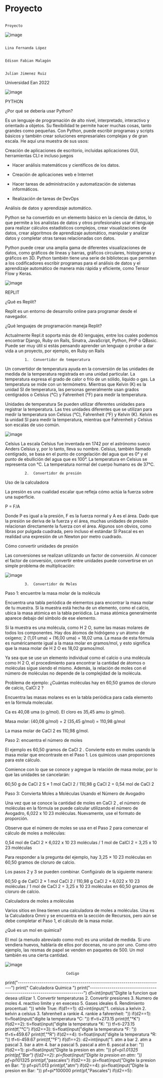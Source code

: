 # Proyecto
                                                                               Proyecto

![image](https://user-images.githubusercontent.com/109982236/192081036-731575cf-7457-4ceb-bdd2-05420324ba55.png)


                                                                        Lina Fernanda López

                                                                        Edison Fabian Malagón 

                                                                        Julian Jimenez Ruiz 













Universidad Ean
2022

![image](https://user-images.githubusercontent.com/110119255/192081153-bef9869c-d19b-4beb-830b-04b98c14d2e1.png)


PYTHON  

¿Por qué se debería usar Python? 

Es un lenguaje de programación de alto nivel, interpretado, interactivo y orientado a objetos. Su flexibilidad te permite hacer muchas cosas, tanto grandes como pequeñas. Con Python, puede escribir programas y scripts básicos y también crear soluciones empresariales complejas y de gran escala. He aquí una muestra de sus usos: 

Creación de aplicaciones de escritorio, incluidas aplicaciones GUI, herramientas CLI e incluso juegos 

- Hacer análisis matemáticos y científicos de los datos. 

- Creación de aplicaciones web e Internet 

- Hacer tareas de administración y automatización de sistemas informáticos. 

- Realización de tareas de DevOps 

Análisis de datos y aprendizaje automático. 

Python se ha convertido en un elemento básico en la ciencia de datos, lo que permite a los analistas de datos y otros profesionales usar el lenguaje para realizar cálculos estadísticos complejos, crear visualizaciones de datos, crear algoritmos de aprendizaje automático, manipular y analizar datos y completar otras tareas relacionadas con datos. 

Python puede crear una amplia gama de diferentes visualizaciones de datos, como gráficos de líneas y barras, gráficos circulares, histogramas y gráficos en 3D. Python también tiene una serie de bibliotecas que permiten a los codificadores escribir programas para el análisis de datos y el aprendizaje automático de manera más rápida y eficiente, como Tensor Flow y Keras. 


![image](https://user-images.githubusercontent.com/110119255/192081116-cc89818c-753e-420b-919d-4d0bf6710b16.png)

REPLIT 

¿Qué es Replit? 

Replit es un entorno de desarrollo online para programar desde el navegador. 

 
¿Qué lenguajes de programación maneja Replit? 

Actualmente Repl.it soporta más de 40 lenguajes, entre los cuales podemos encontrar Django, Ruby on Rails, Sinatra, JavaScript, Python, PHP o QBasic. Puede ser muy útil si estás pensando aprender un lenguaje o probar a dar vida a un proyecto, por ejemplo, en Ruby on Rails


             1.  Convertidor de temperatura

Un convertidor de temperatura ayuda en la conversión de las unidades de medida de la temperatura registrada en una unidad particular. La temperatura expresa el grado de calor o frío de un sólido, líquido o gas. La temperatura se mide con un termómetro. Mientras que Kelvin (K) es la unidad SI de temperatura, las personas generalmente usan grados centígrados o Celsius (°C) y Fahrenheit (°F) para medir la temperatura.


Unidades de temperatura
Se pueden utilizar diferentes unidades para registrar la temperatura. Las tres unidades diferentes que se utilizan para medir la temperatura son Celsius (°C), Fahrenheit (°F) y Kelvin (K). Kelvin es la unidad SI para medir la temperatura, mientras que Fahrenheit y Celsius son escalas de uso común.
 
 
 ![image](https://user-images.githubusercontent.com/109982236/192081196-bbf9a359-0c1b-4432-b416-7f1f6a0e7f43.png)

 
 
Celsius
La escala Celsius fue inventada en 1742 por el astrónomo sueco Anders Celsius y, por lo tanto, lleva su nombre. Celsius, también llamado centígrado, se basa en el punto de congelación del agua que es 0° y el punto de ebullición del agua que es 100°. La temperatura en Celsius se representa con °C. La temperatura normal del cuerpo humano es de 37°C.



             2.  Convertidor de presión 

Uso de la calculadora 

La presión es una cualidad escalar que refleja cómo actúa la fuerza sobre una superficie. 

P = F/A 

Donde P es igual a la presión, F es la fuerza normal y A es el área. Dado que la presión se deriva de la fuerza y el área, muchas unidades de presión relacionan directamente la fuerza con el área. Algunos son obvios, como libras por pulgada cuadrada, pero incluso el estándar SI Pascal es en realidad una expresión de un Newton por metro cuadrado. 

Cómo convertir unidades de presión 

Las conversiones se realizan utilizando un factor de conversión. Al conocer el factor de conversión, convertir entre unidades puede convertirse en un simple problema de multiplicación: 

![image](https://user-images.githubusercontent.com/110119255/192081274-4ed1358f-3ab1-4cff-927b-7aeb92cdccd8.png)



             3.  Convertidor de Moles
             
Paso 1: encuentre la masa molar de la molécula 

Encuentra una tabla periódica de elementos para encontrar la masa molar de tu muestra. Si la muestra está hecha de un elemento, como el calcio, ubica la masa atómica en la tabla periódica. La masa atómica generalmente aparece debajo del símbolo de ese elemento. 

Si la muestra es una molécula, como H 2 O, sume las masas molares de todos los componentes. Hay dos átomos de hidrógeno y un átomo de oxígeno; 2 (1,01 uma) + (16,00 uma) = 18,02 uma. La masa de esta fórmula es numéricamente igual a la masa molar en gramos/mol, y esto significa que la masa molar de H 2 O es 18,02 gramos/mol. 

Ya sea que se use un elemento individual como el calcio o una molécula como H 2 O, el procedimiento para encontrar la cantidad de átomos o moléculas sigue siendo el mismo. Además, la relación de moles con el número de moléculas no depende de la complejidad de la molécula. 

Problema de ejemplo: ¿Cuántas moléculas hay en 60,50 gramos de cloruro de calcio, CalCl 2 ? 

Encuentra las masas molares es en la tabla periódica para cada elemento en la fórmula molecular. 

Ca es 40,08 uma (o g/mol). El cloro es 35,45 amu (o g/mol). 

Masa molar: (40,08 g/mol) + 2 (35,45 g/mol) = 110,98 g/mol 

La masa molar de CaCl 2 es 110,98 g/mol. 

Paso 2: encuentra el número de moles 

El ejemplo es 60,50 gramos de CaCl 2 . Convierte esto en moles usando la masa molar que encontraste en el Paso 1. Los químicos usan proporciones para este cálculo. 

Comience con lo que se conoce y agregue la relación de masa molar, por lo que las unidades se cancelarán: 

60,50 g de CaCl 2 S × 1 mol CaCl 2 / 110,98 g CaCl 2 = 0,54 mol de CaCl 2 

Paso 3: Convierta Moles a Moléculas Usando el Número de Avogadro 

Una vez que se conoce la cantidad de moles en CaCl 2 , el número de moléculas en la fórmula se puede calcular utilizando el número de Avogadro, 6,022 x 10 23 moléculas. Nuevamente, use el formato de proporción. 

Observe que el número de moles se usa en el Paso 2 para comenzar el cálculo de moles a moléculas: 

0,54 mol de CaCl 2 × 6,022 x 10 23 moléculas / 1 mol de CalCl 2 = 3,25 x 10 23 moléculas 

Para responder a la pregunta del ejemplo, hay 3,25 × 10 23 moléculas en 60,50 gramos de cloruro de calcio. 

Los pasos 2 y 3 se pueden combinar. Configúralo de la siguiente manera: 

60,50 g de CalCl 2 × 1 mol CaCl 2 / 110,98 g CaCl 2 × 6,022 x 10 23 moléculas / 1 mol de CaCl 2 = 3,25 x 10 23 moléculas en 60,50 gramos de cloruro de calcio. 

Calculadora de moles a moléculas 

Varios sitios en línea tienen una calculadora de moles a moléculas. Una es la Calculadora Omni y se encuentra en la sección de Recursos, pero aún se debe completar el Paso 1, el cálculo de la masa molar. 

¿Qué es un mol en química? 

El mol (a menudo abreviado como mol) es una unidad de medida. Si uno vendiera huevos, hablaría de ellos por docenas, no uno por uno. Como otro ejemplo, las resmas de papel se venden en paquetes de 500. Un mol también es una cierta cantidad.             
       
![image](https://user-images.githubusercontent.com/110119255/192081360-4266c412-b28a-44c8-b45a-8cf8226d162e.png)






















                                Codigo
print("--------------------------------------------------------------------------")
print("                           Calculadora Quimica                            ")
print("--------------------------------------------------------------------------")
d1=int(input("Digite la funcion que desea utilizar 1. Convertir temperaturas  2. Convertir presiones 3. Numero de moles 4. reactivo limite y en execeso 5. Gases ideales 6. Rendimiento procentual: "))
while True:
  if(d1==1):
    d2=int(input("1. celsius a kelvin 2. kelvin a celsius 3. fahrenheit a rankie 4. rankie a fahrenheit: "))
    if(d2==1):
      ti=float(input("digite la temperatura °C: "))
      tf=ti+273.15
      print(tf,"°K")
    if(d2==2):
      ti=float(input("digite la temperatura °K: "))
      tf=ti-273.15
      print(tf,"°C")
    if(d2==3):
      ti=float(input("digite la temperatura °F: "))
      tf=ti+459.67
      print(tf,"°R")
    if(d2==4):
      ti=float(input("digite la temperatura °R: "))
      tf=ti-459.67
      print(tf,"°F")
  if(d1==2):
    d2=int(input("1. atm a bar 2. atm a pascal 3. bar a atm 4. bar a pascal 5. pascal a atm 6. pascal a bar: "))
    if(d2==1):
      pi=float(input("Digite la presion en atm: "))
      pf=pi*1.01325
      print(pf,"Bar")
    if(d2==2):
      pi=float(input("Digite la presion en atm: "))
      pf=pi*101325
      print(pf,"pascales")
    if(d2==3):
      pi=float(input("Digite la presion en Bar: "))
      pf=pi/1.013
      print(pf,"atm")
    if(d2==4):
      pi=float(input("Digite la presion en Bar: "))
      pf=pi*100000
      print(pf,"Pascales")
    if(d2==5):
